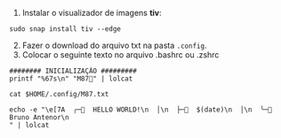 1) Instalar o visualizador de imagens **tiv**:

```
sudo snap install tiv --edge
```
2) Fazer o download do arquivo txt na pasta ```.config```.
3) Colocar o seguinte texto no arquivo .bashrc ou .zshrc
```
######## INICIALIZAÇÃO #########
printf "%67s\n" "M87󰫢" | lolcat

cat $HOME/.config/M87.txt

echo -e "\e[7A  ╭─  HELLO WORLD!\n  │\n  ├─󱑓  $(date)\n  │\n  ╰─  Bruno Antenor\n
" | lolcat
```
